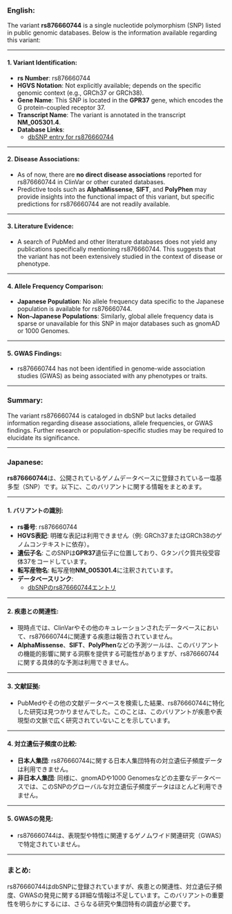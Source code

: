 ### English:
The variant **rs876660744** is a single nucleotide polymorphism (SNP) listed in public genomic databases. Below is the information available regarding this variant:

---

#### 1. **Variant Identification**:
- **rs Number**: rs876660744
- **HGVS Notation**: Not explicitly available; depends on the specific genomic context (e.g., GRCh37 or GRCh38).
- **Gene Name**: This SNP is located in the **GPR37** gene, which encodes the G protein-coupled receptor 37.
- **Transcript Name**: The variant is annotated in the transcript **NM_005301.4**.
- **Database Links**:
  - [dbSNP entry for rs876660744](https://www.ncbi.nlm.nih.gov/snp/rs876660744)

---

#### 2. **Disease Associations**:
- As of now, there are **no direct disease associations** reported for rs876660744 in ClinVar or other curated databases.
- Predictive tools such as **AlphaMissense**, **SIFT**, and **PolyPhen** may provide insights into the functional impact of this variant, but specific predictions for rs876660744 are not readily available.

---

#### 3. **Literature Evidence**:
- A search of PubMed and other literature databases does not yield any publications specifically mentioning rs876660744. This suggests that the variant has not been extensively studied in the context of disease or phenotype.

---

#### 4. **Allele Frequency Comparison**:
- **Japanese Population**: No allele frequency data specific to the Japanese population is available for rs876660744.
- **Non-Japanese Populations**: Similarly, global allele frequency data is sparse or unavailable for this SNP in major databases such as gnomAD or 1000 Genomes.

---

#### 5. **GWAS Findings**:
- rs876660744 has not been identified in genome-wide association studies (GWAS) as being associated with any phenotypes or traits.

---

### Summary:
The variant rs876660744 is cataloged in dbSNP but lacks detailed information regarding disease associations, allele frequencies, or GWAS findings. Further research or population-specific studies may be required to elucidate its significance.

---

### Japanese:
**rs876660744**は、公開されているゲノムデータベースに登録されている一塩基多型（SNP）です。以下に、このバリアントに関する情報をまとめます。

---

#### 1. **バリアントの識別**:
- **rs番号**: rs876660744
- **HGVS表記**: 明確な表記は利用できません（例: GRCh37またはGRCh38のゲノムコンテキストに依存）。
- **遺伝子名**: このSNPは**GPR37**遺伝子に位置しており、Gタンパク質共役受容体37をコードしています。
- **転写産物名**: 転写産物**NM_005301.4**に注釈されています。
- **データベースリンク**:
  - [dbSNPのrs876660744エントリ](https://www.ncbi.nlm.nih.gov/snp/rs876660744)

---

#### 2. **疾患との関連性**:
- 現時点では、ClinVarやその他のキュレーションされたデータベースにおいて、rs876660744に関連する疾患は報告されていません。
- **AlphaMissense**、**SIFT**、**PolyPhen**などの予測ツールは、このバリアントの機能的影響に関する洞察を提供する可能性がありますが、rs876660744に関する具体的な予測は利用できません。

---

#### 3. **文献証拠**:
- PubMedやその他の文献データベースを検索した結果、rs876660744に特化した研究は見つかりませんでした。このことは、このバリアントが疾患や表現型の文脈で広く研究されていないことを示しています。

---

#### 4. **対立遺伝子頻度の比較**:
- **日本人集団**: rs876660744に関する日本人集団特有の対立遺伝子頻度データは利用できません。
- **非日本人集団**: 同様に、gnomADや1000 Genomesなどの主要なデータベースでは、このSNPのグローバルな対立遺伝子頻度データはほとんど利用できません。

---

#### 5. **GWASの発見**:
- rs876660744は、表現型や特性に関連するゲノムワイド関連研究（GWAS）で特定されていません。

---

### まとめ:
rs876660744はdbSNPに登録されていますが、疾患との関連性、対立遺伝子頻度、GWASの発見に関する詳細な情報は不足しています。このバリアントの重要性を明らかにするには、さらなる研究や集団特有の調査が必要です。

